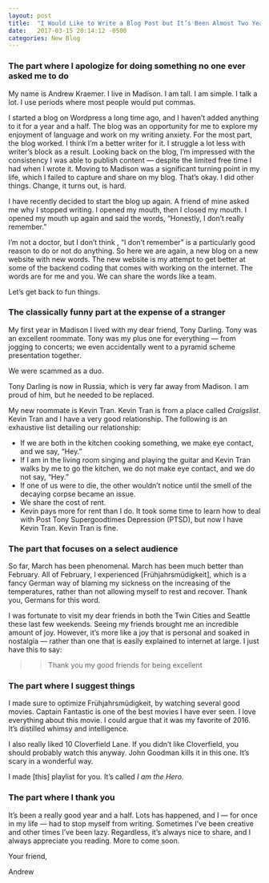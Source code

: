 ```yaml
---
layout: post
title:  "I Would Like to Write a Blog Post but It’s Been Almost Two Years and I Don’t Really Know Where to Start"
date:   2017-03-15 20:14:12 -0500
categories: New Blog
---
```



### The part where I apologize for doing something no one ever asked me to do

My name is Andrew Kraemer. I live in Madison. I am tall. I am simple. I talk a lot. I use periods where most people would put commas.

I started a blog on Wordpress a long time ago, and I haven’t added anything to it for a year and a half. The blog was an opportunity for me to explore my enjoyment of language and work on my writing anxiety. For the most part, the blog worked. I think I’m a better writer for it. I struggle a lot less with writer’s block as a result. Looking back on the blog, I’m impressed with the consistency I was able to publish content — despite the limited free time I had when I wrote it. Moving to Madison was a significant turning point in my life, which I failed to capture and share on my blog. That’s okay. I did other things. Change, it turns out, is hard.

I have recently decided to start the blog up again. A friend of mine asked me why I stopped writing. I opened my mouth, then I closed my mouth. I opened my mouth up again and said the words, “Honestly, I don’t really remember.”

I’m not a doctor, but I don’t think , “I don’t remember” is a particularly good reason to do or not do anything. So here we are again, a new blog on a new website with new words. The new website is my attempt to get better at some of the backend coding that comes with working on the internet. The words are for me and you. We can share the words like a team.

Let’s get back to fun things.

### The classically funny part at the expense of a stranger

My first year in Madison I lived with my dear friend, Tony Darling. Tony was an excellent roommate. Tony was my plus one for everything — from jogging to concerts; we even accidentally went to a pyramid scheme presentation together.

We were scammed as a duo.

Tony Darling is now in Russia, which is very far away from Madison. I am proud of him, but he needed to be replaced.

My new roommate is Kevin Tran. Kevin Tran is from a place called *Craigslist*. Kevin Tran and I have a very good relationship. The following is an exhaustive list detailing our relationship:
- If we are both in the kitchen cooking something, we make eye contact, and we say, “Hey.”
- If I am in the living room singing and playing the guitar and Kevin Tran walks by me to go the kitchen, we do not make eye contact, and we do not say, “Hey.”
- If one of us were to die, the other wouldn’t notice until the smell of the decaying corpse became an issue.
- We share the cost of rent.
- Kevin pays more for rent than I do.
It took some time to learn how to deal with Post Tony Supergoodtimes Depression (PTSD), but now I have Kevin Tran. Kevin Tran is fine.

### The part that focuses on a select audience
So far, March has been phenomenal. March has been much better than February. All of February, I experienced [Frühjahrsmüdigkeit], which is a fancy German way of blaming my sickness on the increasing of the temperatures, rather than not allowing myself to rest and recover. Thank you, Germans for this word.

I was fortunate to visit my dear friends in both the Twin Cities and Seattle these last few weekends. Seeing my friends brought me an incredible amount of joy. However, it’s more like a joy that is personal and soaked in nostalgia — rather than one that is easily explained to internet at large. I just have this to say:
>> Thank you my good friends for being excellent

### The part where I suggest things
I made sure to optimize Frühjahrsmüdigkeit, by watching several good movies. Captain Fantastic is one of the best movies I have ever seen. I love everything about this movie. I could argue that it was my favorite of 2016. It’s distilled whimsy and intelligence.

I also really liked 10 Cloverfield Lane. If you didn’t like Cloverfield, you should probably watch this anyway. John Goodman kills it in this one. It’s scary in a wonderful way.

I made [this] playlist for you. It’s called *I am the Hero*.

### The part where I thank you
It’s been a really good year and a half. Lots has happened, and I — for once in my life — had to stop myself from writing. Sometimes I’ve been creative and other times I’ve been lazy. Regardless, it’s always nice to share, and I always appreciate you reading. More to come soon.

Your friend,

Andrew
